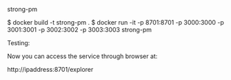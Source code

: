 strong-pm

$ docker build -t strong-pm .
$ docker run -it -p 8701:8701 -p 3000:3000 -p 3001:3001 -p 3002:3002 -p 3003:3003  strong-pm

Testing:

Now you can access the service through browser at:

http://ipaddress:8701/explorer 
